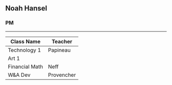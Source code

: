 ## Noah Hansel
### PM
---
| Class Name       | Teacher             |
|------------------|---------------------|
| Technology 1       | Papineau            |
| Art 1      |           | N/A
| Financial Math     | Neff            |
| W&A Dev         | Provencher             | 
